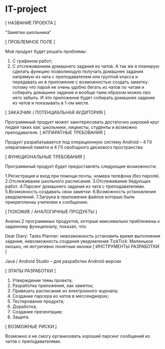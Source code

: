 # IT-project
[ НАЗВАНИЕ ПРОЕКТА ]

“Заметки школьника”

[ ПРОБЛЕМНОЕ ПОЛЕ ]

Мой продукт будет решать проблемы:
1. С графиком работ;
2. С отслеживанием домашнего задания из чатов.
А так же я планирую сделать функцию позволяющую получать домашнее задания напрямую из чата с преподавателем или группой класса и передавать их в приложение с возможностью создать заметку. потому что парой не очень удобно бегать из чатов по чатам и собирать домашнее задание и вообще таим образом можно про него забыть. И это приложение будет собирать домашнее задание из чатов и показывать в 1-ом месте.

[ ЗАКАЗЧИК / ПОТЕНЦИАЛЬНАЯ АУДИТОРИЯ ]

Программный продукт может заинтересовать достаточно широкий круг людей таких как: школьники, лицеисты, студенты и возможно преподавателя.
[ АППАРАТНЫЕ ТРЕБОВАНИЯ ]

Продукт разрабатывается под операционную систему 
Android  – 4 Гб оперативной памяти и 4 Гб свободного дискового пространства


[ ФУНКЦИОНАЛЬНЫЕ ТРЕБОВАНИЯ ]

Программный продукт будет предоставлять следующие возможности:

1.Регистрация и вход при помощи почты, номера телефона (без пароля).
2.Отслеживание школьного расписания.
3.Отслеживание бедующих  работ.
4.Парсинг домашнего задания из чата с преподавателями.
5.Возможность создавать свои заметки.
6.Возможность установление уведомлений.
7.Загрука в приложение файлов которые были прикрепленны учителем к сообщению.




[ ПОХОЖИЕ / АНАЛОГИЧНЫЕ ПРОДУКТЫ ]

Анализ 2 программных продуктов, которые максимально приближены к заданному функционалу, показал, что:

Dear Diary: Tasks Planner: невозможность установить время выполнения задания, невозможность создания уведомления
TickTick: Маленькое окошко, не интуитивно понятные иконки
[ ИНСТРУМЕНТЫ РАЗРАБОТКИ ]

Java / Android Studio – для разработки Android-версии

[ ЭТАПЫ РАЗРАБОТКИ ]

1. Утверждение темы проекта;
2. Разработка приложения, как заметок;
3. Привязать расписание из электронного журнала;
4. Создание парсера из чатов в мессенджерах;
5. Тестирование продукта;
6. Доработка;
7. Создание презентации;
8. Защита.

[ ВОЗМОЖНЫЕ РИСКИ ]

Возможно я не смогу организовать хороший парсинг сообщений из чатов с преподавателями.
